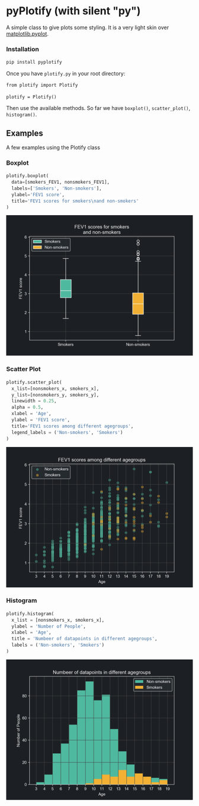 # pyPlotify (with silent "py")

A simple class to give plots some styling. It is a very light skin over [matplotlib.pyplot](https://matplotlib.org/).

### Installation

```sh
pip install pyplotify
```

Once you have `plotify.py` in your root directory:
```
from plotify import Plotify

plotify = Plotify()
```

Then use the available methods. So far we have `boxplot()`, `scatter_plot()`, `histogram()`.

## Examples

A few examples using the Plotify class

### Boxplot

```python
plotify.boxplot(
  data=[smokers_FEV1, nonsmokers_FEV1],
  labels=['Smokers', 'Non-smokers'],
  ylabel='FEV1 score',
  title='FEV1 scores for smokers\nand non-smokers'
)
```
<img src="https://raw.githubusercontent.com/csepreghy/plotify/master/examples_img/boxplot.png" width="600px" />

### Scatter Plot

```python
plotify.scatter_plot(
  x_list=[nonsmokers_x, smokers_x],
  y_list=[nonsmokers_y, smokers_y],
  linewidth = 0.25,
  alpha = 0.5,
  xlabel = 'Age',
  ylabel = 'FEV1 score',
  title='FEV1 scores among different agegroups',
  legend_labels = ('Non-smokers', 'Smokers')
)
```
<img src="https://raw.githubusercontent.com/csepreghy/plotify/master/examples_img/scatterplot.png" width="600px" />

### Histogram

```python
plotify.histogram(
  x_list = [nonsmokers_x, smokers_x],
  ylabel = 'Number of People',
  xlabel = 'Age',
  title = 'Numbeer of datapoints in different agegroups',
  labels = ('Non-smokers', 'Smokers')
)
```
<img src="https://raw.githubusercontent.com/csepreghy/plotify/master/examples_img/histogram.png" width="600px" />
